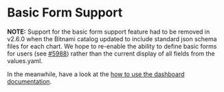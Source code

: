 # Basic Form Support

**NOTE:** Support for the basic form support feature had to be removed in v2.6.0 when the Bitnami catalog updated to include standard json schema files for each chart. We hope to re-enable the ability to define basic forms for users (see [#5988](https://github.com/vmware-tanzu/kubeapps/issues/5988)) rather than the current display of all fields from the values.yaml.

In the meanwhile, have a look at the [how to use the dashboard documentation](./dashboard.md#deploy-an-application).

<!-- TODO(agamez): piece of docs requiring update. Reason: add docs around the new feature -->
<!--
    https://github.com/vmware-tanzu/kubeapps/issues/5982
    https://github.com/vmware-tanzu/kubeapps/issues/5499
 -->
